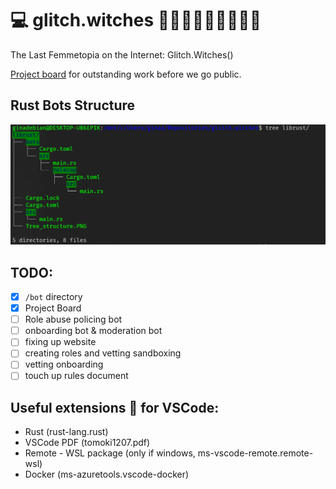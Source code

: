 # 💻 glitch.witches 🧙‍♀️✨🧙🏿‍♀️🧙🏻‍♀️
The Last Femmetopia on the Internet: Glitch.Witches()

[Project board](https://github.com/wiredsister/glitch.witches/projects/1?add_cards_query=is%3Aopen) for outstanding work before we go public.

## Rust Bots Structure 

![Example Tree Filestructure for the Bots Directory](librust/documentation/Tree_structure.PNG)

## TODO: 
- [x] `/bot` directory
- [x] Project Board
- [ ] Role abuse policing bot
- [ ] onboarding bot & moderation bot
- [ ] fixing up website
- [ ] creating roles and vetting sandboxing
- [ ] vetting onboarding
- [ ] touch up rules document

## Useful extensions 💾 for VSCode: 
- Rust (rust-lang.rust)
- VSCode PDF (tomoki1207.pdf)
- Remote - WSL package (only if windows, ms-vscode-remote.remote-wsl)
- Docker (ms-azuretools.vscode-docker)
